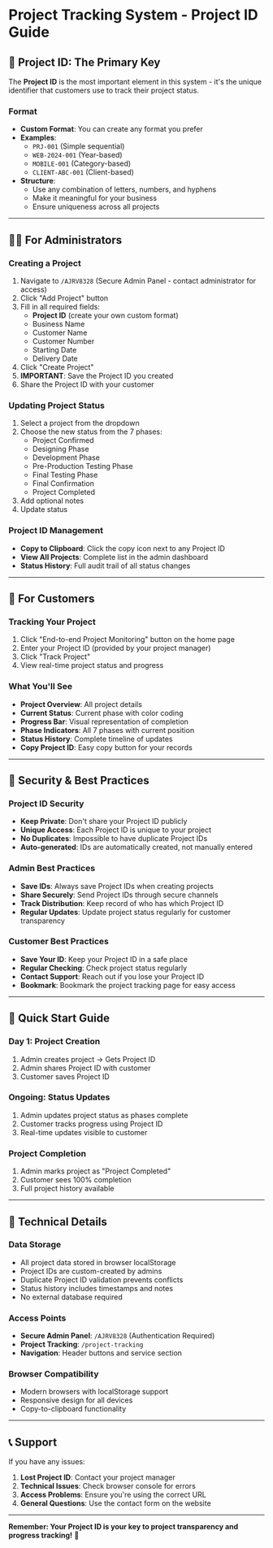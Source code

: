 # Project Tracking System - Project ID Guide

## 🎯 **Project ID: The Primary Key**

The **Project ID** is the most important element in this system - it's the unique identifier that customers use to track their project status.

### **Format**
- **Custom Format**: You can create any format you prefer
- **Examples**: 
  - `PRJ-001` (Simple sequential)
  - `WEB-2024-001` (Year-based)
  - `MOBILE-001` (Category-based)
  - `CLIENT-ABC-001` (Client-based)
- **Structure**: 
  - Use any combination of letters, numbers, and hyphens
  - Make it meaningful for your business
  - Ensure uniqueness across all projects

---

## 👨‍💼 **For Administrators**

### **Creating a Project**
1. Navigate to `/AJRV8328` (Secure Admin Panel - contact administrator for access)
2. Click "Add Project" button
3. Fill in all required fields:
   - **Project ID** (create your own custom format)
   - Business Name
   - Customer Name
   - Customer Number
   - Starting Date
   - Delivery Date
4. Click "Create Project"
5. **IMPORTANT**: Save the Project ID you created
6. Share the Project ID with your customer

### **Updating Project Status**
1. Select a project from the dropdown
2. Choose the new status from the 7 phases:
   - Project Confirmed
   - Designing Phase
   - Development Phase
   - Pre-Production Testing Phase
   - Final Testing Phase
   - Final Confirmation
   - Project Completed
3. Add optional notes
4. Update status

### **Project ID Management**
- **Copy to Clipboard**: Click the copy icon next to any Project ID
- **View All Projects**: Complete list in the admin dashboard
- **Status History**: Full audit trail of all status changes

---

## 👥 **For Customers**

### **Tracking Your Project**
1. Click "End-to-end Project Monitoring" button on the home page
2. Enter your Project ID (provided by your project manager)
3. Click "Track Project"
4. View real-time project status and progress

### **What You'll See**
- **Project Overview**: All project details
- **Current Status**: Current phase with color coding
- **Progress Bar**: Visual representation of completion
- **Phase Indicators**: All 7 phases with current position
- **Status History**: Complete timeline of updates
- **Copy Project ID**: Easy copy button for your records

---

## 🔐 **Security & Best Practices**

### **Project ID Security**
- **Keep Private**: Don't share your Project ID publicly
- **Unique Access**: Each Project ID is unique to your project
- **No Duplicates**: Impossible to have duplicate Project IDs
- **Auto-generated**: IDs are automatically created, not manually entered

### **Admin Best Practices**
- **Save IDs**: Always save Project IDs when creating projects
- **Share Securely**: Send Project IDs through secure channels
- **Track Distribution**: Keep record of who has which Project ID
- **Regular Updates**: Update project status regularly for customer transparency

### **Customer Best Practices**
- **Save Your ID**: Keep your Project ID in a safe place
- **Regular Checking**: Check project status regularly
- **Contact Support**: Reach out if you lose your Project ID
- **Bookmark**: Bookmark the project tracking page for easy access

---

## 🚀 **Quick Start Guide**

### **Day 1: Project Creation**
1. Admin creates project → Gets Project ID
2. Admin shares Project ID with customer
3. Customer saves Project ID

### **Ongoing: Status Updates**
1. Admin updates project status as phases complete
2. Customer tracks progress using Project ID
3. Real-time updates visible to customer

### **Project Completion**
1. Admin marks project as "Project Completed"
2. Customer sees 100% completion
3. Full project history available

---

## 🔧 **Technical Details**

### **Data Storage**
- All project data stored in browser localStorage
- Project IDs are custom-created by admins
- Duplicate Project ID validation prevents conflicts
- Status history includes timestamps and notes
- No external database required

### **Access Points**
- **Secure Admin Panel**: `/AJRV8328` (Authentication Required)
- **Project Tracking**: `/project-tracking`
- **Navigation**: Header buttons and service section

### **Browser Compatibility**
- Modern browsers with localStorage support
- Responsive design for all devices
- Copy-to-clipboard functionality

---

## 📞 **Support**

If you have any issues:
1. **Lost Project ID**: Contact your project manager
2. **Technical Issues**: Check browser console for errors
3. **Access Problems**: Ensure you're using the correct URL
4. **General Questions**: Use the contact form on the website

---

**Remember: Your Project ID is your key to project transparency and progress tracking!** 🔑
